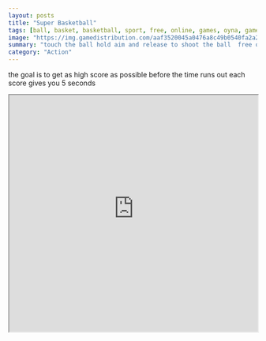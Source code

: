 ```yaml
---
layout: posts
title: "Super Basketball"
tags: [ball, basket, basketball, sport, free, online, games, oyna, game, free, games, play, play, games]
image: "https://img.gamedistribution.com/aaf3520045a0476a8c49b0540fa2a24b.jpg"
summary: "touch the ball hold aim and release to shoot the ball  free online games oyna game free games play play games"
category: "Action"
---
```


the goal is to get as high score as possible before the time runs out each score gives you 5 seconds

<iframe width="100%" height="480px;" src="https://html5.gamedistribution.com/aaf3520045a0476a8c49b0540fa2a24b/"></iframe>
